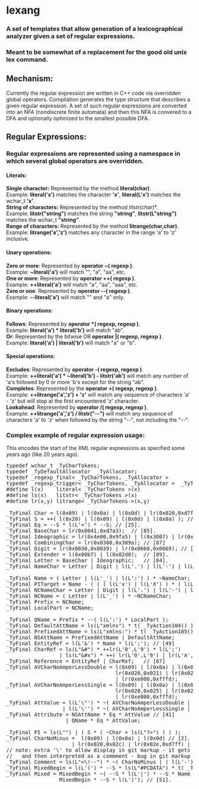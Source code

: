 # lexang
### A set of templates that allow generation of a lexicographical analyzer given a set of regular expressions.
### Meant to be somewhat of a replacement for the good old unix lex command.

## Mechanism:
Currently the regular expression are written in C++ code via overridden global operators. Compilation generates the type structure that describes a given regular expression. A set of such regular expressions are converted into an NFA (nondiscrete finite automata) and then this NFA is convered to a DFA and optionally optimized to the smallest possible DFA.

## Regular Expressions:
### Regular expressions are represented using a namespace in which several global operators are overridden.
#### Literals:
  **Single character:** Represented by the method **literal(char)**.  
  Example: **literal('x')** matches the character **'x'**, **literal(L'x')** matches the wchar_t **'x'**.  
  **String of characters:** Represented by the method **litstr(char*)**.  
  Example: **litstr("string")** matches the string **"string"**, **litstr(L"string")** matches the wchar_t **"string"**.  
  **Range of characters:** Represented by the method **litrange(char,char)**.  
  Example: **litrange('a','z')** matches any character in the range 'a' to 'z' inclusive. 
#### Unary operations:
  **Zero or more**: Represented by **operator ~( regexp )**.  
  Example: **~literal('a')** will match "", "a", "aa", etc.  
  **One or more**: Represented by **operator ++( regexp )**.  
  Example: **++literal('a')** will match "a", "aa", "aaa", etc.  
  **Zero or one**: Represented by **operator --( regexp )**.  
  Example: **--literal('a')** will match "" and "a" only.  
#### Binary operations:
  **Follows**: Represented by **operator \*( regexp, regexp )**.  
  Example: **literal('a') * literal('b')** will match "ab".  
  **Or**: Represented by the bitwise OR **operator |( regexp, regexp )**.  
  Example: **literal('a') | literal('b')** will match "a" or "b".  
#### Special operations:
  **Excludes**: Represented by **operator -( regexp, regexp )**.  
  Example: **++literal('a') * ~literal('b') - litstr('ab')** will match any number of 'a's followed by 0 or more 'b's except for the string "ab".  
  **Completes**: Represented by the **operator +( regexp, regexp )**.  
  Example: **++litrange('a','z') + 'z'** will match any sequence of characters 'a' - 'z' but will stop at the first encountered 'z' character.  
  **Lookahead**: Represented by **operator /( regexp, regexp )**.  
  Example: **++litrange('a','z') / litstr("--")** will match any sequence of characters 'a' to 'z' when followed by the string "--", not including the "--".

### Complex example of regular expression usage:
This encodes the start of the XML regular expressions as specified some years ago (like 20 years ago).
<pre>
typedef wchar_t	_TyCharTokens;
typedef _TyDefaultAllocator  _TyAllocator;
typedef _regexp_final< _TyCharTokens, _TyAllocator >		_TyFinal;
typedef _regexp_trigger< _TyCharTokens, _TyAllocator >	_TyTrigger;
#define l(x)	literal< _TyCharTokens >(x)
#define ls(x)	litstr< _TyCharTokens >(x)
#define lr(x,y)	litrange< _TyCharTokens >(x,y)

_TyFinal Char =	l(0x09) | l(0x0a) | l(0x0d) | lr(0x020,0xd7ff) | lr(0xe000,0xfffd); // [2].
_TyFinal S = ++( l(0x20) | l(0x09) | l(0x0d) | l(0x0a) ); // [3]
_TyFinal Eq = --S * l(L'=') * --S; // [25].
_TyFinal BaseChar = lr(0x0041,0xd7a3);	// [85].
_TyFinal Ideographic = lr(0x4e00,0x9fa5) | l(0x3007) | lr(0x3021,0x3029); // [86]
_TyFinal CombiningChar = lr(0x0300,0x309a);	// [87]
_TyFinal Digit = lr(0x0030,0x0039) | lr(0x0660,0x0669); // [88]
_TyFinal Extender = l(0x00b7) | l(0x02d0);	// [89].
_TyFinal Letter = BaseChar | Ideographic;	// [84].
_TyFinal NameChar = Letter | Digit | l(L'.') | l(L'-') | l(L'_') | l(L':') | CombiningChar | Extender; // [4]

_TyFinal Name = ( Letter | l(L'_') | l(L':') ) * ~NameChar;	// [5]
_TyFinal PITarget = Name - ( ( ( l(L'x') | l(L'X') ) * ( l(L'm') | l(L'M') ) * ( l(L'l') | l(L'L') ) ) );
_TyFinal NCNameChar = Letter | Digit | l(L'.') | l(L'-') | l(L'_') | CombiningChar | Extender;	// namespace support
_TyFinal NCName = ( Letter | l(L'_') ) * ~NCNameChar;
_TyFinal Prefix = NCName;
_TyFinal LocalPart = NCName;

_TyFinal QName = Prefix * --( l(L':') * LocalPart );
_TyFinal DefaultAttName = ls(L"xmlns") * t( _TyAction104() );
_TyFinal PrefixedAttName = ls(L"xmlns:") * t( _TyAction105() ) * NCName * t( _TyAction117() );
_TyFinal NSAttName = PrefixedAttName | DefaultAttName;
_TyFinal EntityRef = l(L'&') * Name * l(L';'); // [49]
_TyFinal CharRef = ls(L"&#") * ++lr(L'0',L'9') * l(L';') 
                 | ls(L"&#x") * ++( lr(L'0',L'9') | lr(L'A',L'F') | lr(L'a',L'f') ) * l(L';'); // [66]
_TyFinal Reference = EntityRef | CharRef;	// [67]
_TyFinal AVCharNoAmperLessDouble = l(0x09) | l(0x0a) | l(0x0d) |	// Char - '&' - '<' - '"'
                                   lr(0x020,0x021) | lr(0x023,0x025) | lr(0x027,0x03b) | lr(0x03d,0xd7ff) 
                                   | lr(0xe000,0xfffd);
_TyFinal AVCharNoAmperLessSingle = l(0x09) | l(0x0a) | l(0x0d) |	// Char - '&' - '<' - '\''
                                   lr(0x020,0x025) | lr(0x028,0x03b) | lr(0x03d,0xd7ff) 
                                   | lr(0xe000,0xfffd);
_TyFinal AttValue = l(L'\"') * ~( AVCharNoAmperLessDouble | Reference ) * l(L'\"')	// [10]
                  | l(L'\'') * ~( AVCharNoAmperLessSingle | Reference ) * l(L'\'');
_TyFinal Attribute = NSAttName * Eq * AttValue // [41]
                   | QName * Eq * AttValue;

_TyFinal PI = ls(L"<?")	* PITarget * ( ls(L"?>") | ( S * ( ~Char + ls(L"?>") ) ) );
_TyFinal CharNoMinus =	l(0x09) | l(0x0a) | l(0x0d) // [2].
                     | lr(0x020,0x02c) | lr(0x02e,0xd7ff) | lr(0xe000,0xfffd);
// note: extra '\' to allow display in git markup - it gets converted to XML 
//   and then interpreted as a commment - bug in git markup - should be in XMLDATA section:
_TyFinal Comment = ls(L"<\!--") * ~( CharNoMinus | ( l(L'-') * CharNoMinus ) ) * ls(L"-->");
_TyFinal MixedBegin = l(L'(') * --S * ls(L"#PCDATA") * t( _TyAction25() );
_TyFinal Mixed = MixedBegin * ~( --S * l(L'|') * --S * Name ) * --S * ls(L")*") |
                 MixedBegin * --S * l(L')'); // [51].
</pre>
  


